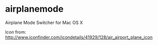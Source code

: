 airplanemode
============

Airplane Mode Switcher for Mac OS X

Icon from: http://www.iconfinder.com/icondetails/41929/128/air_airport_plane_icon
